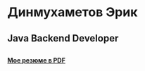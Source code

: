 <h1>Динмухаметов Эрик</h1>
<h2>Java Backend Developer<h2>
  
  
#### [Мое резюме в PDF](https://github.com/DJ-UKOL/DJ-UKOL/raw/main/Resume_JAVA.pdf)
